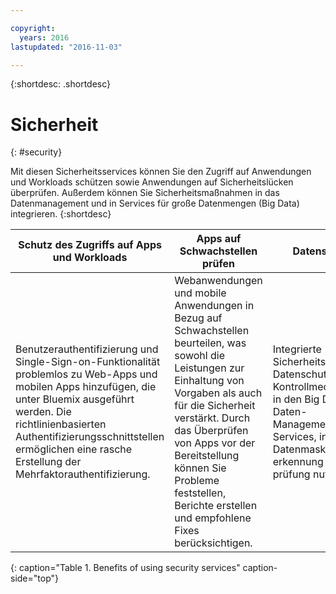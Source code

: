 ```yaml
---

copyright:
  years: 2016
lastupdated: "2016-11-03"

---
```



{:shortdesc: .shortdesc}


# Sicherheit
{: #security}

Mit diesen Sicherheitsservices können Sie den Zugriff auf Anwendungen und Workloads schützen sowie Anwendungen auf Sicherheitslücken überprüfen. Außerdem können Sie Sicherheitsmaßnahmen in das Datenmanagement und in Services für große Datenmengen (Big Data) integrieren.
{:shortdesc}


Schutz des Zugriffs auf Apps und Workloads | Apps auf Schwachstellen prüfen | Datenschutz
---- | ---- | ----
Benutzerauthentifizierung und Single-Sign-on-Funktionalität problemlos zu Web-Apps und mobilen Apps hinzufügen, die unter Bluemix ausgeführt werden. Die richtlinienbasierten Authentifizierungsschnittstellen ermöglichen eine rasche Erstellung der Mehrfaktorauthentifizierung. | Webanwendungen und mobile Anwendungen in Bezug auf Schwachstellen beurteilen, was sowohl die Leistungen zur Einhaltung von Vorgaben als auch für die Sicherheit verstärkt. Durch das Überprüfen von Apps vor der Bereitstellung können Sie Probleme feststellen, Berichte erstellen und empfohlene Fixes berücksichtigen. | Integrierte Sicherheits- und Datenschutz-Kontrollmechanismen in den Big Data- und Daten-Management-Services, inklusive Datenmaskierung, -erkennung und -prüfung nutzen.
{: caption="Table 1. Benefits of using security services" caption-side="top"}
